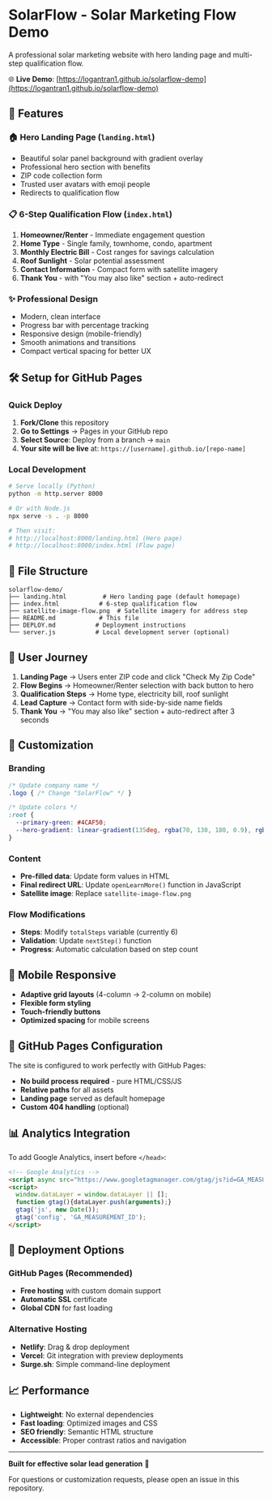 # SolarFlow - Solar Marketing Flow Demo

A professional solar marketing website with hero landing page and multi-step qualification flow.

🌐 **Live Demo**: [https://logantran1.github.io/solarflow-demo](https://logantran1.github.io/solarflow-demo)

## 🚀 Features

### 🏠 **Hero Landing Page** (`landing.html`)
- Beautiful solar panel background with gradient overlay 
- Professional hero section with benefits
- ZIP code collection form
- Trusted user avatars with emoji people
- Redirects to qualification flow

### 📋 **6-Step Qualification Flow** (`index.html`)
1. **Homeowner/Renter** - Immediate engagement question
2. **Home Type** - Single family, townhome, condo, apartment
3. **Monthly Electric Bill** - Cost ranges for savings calculation
4. **Roof Sunlight** - Solar potential assessment
5. **Contact Information** - Compact form with satellite imagery
6. **Thank You** - with "You may also like" section + auto-redirect

### ✨ **Professional Design**
- Modern, clean interface
- Progress bar with percentage tracking
- Responsive design (mobile-friendly)
- Smooth animations and transitions
- Compact vertical spacing for better UX

## 🛠️ Setup for GitHub Pages

### Quick Deploy
1. **Fork/Clone** this repository
2. **Go to Settings** → Pages in your GitHub repo
3. **Select Source**: Deploy from a branch → `main` 
4. **Your site will be live** at: `https://[username].github.io/[repo-name]`

### Local Development
```bash
# Serve locally (Python)
python -m http.server 8000

# Or with Node.js
npx serve -s . -p 8000

# Then visit:
# http://localhost:8000/landing.html (Hero page)
# http://localhost:8000/index.html (Flow page)
```

## 📁 File Structure

```
solarflow-demo/
├── landing.html          # Hero landing page (default homepage)
├── index.html           # 6-step qualification flow
├── satellite-image-flow.png  # Satellite imagery for address step
├── README.md            # This file
├── DEPLOY.md           # Deployment instructions
└── server.js           # Local development server (optional)
```

## 🎯 User Journey

1. **Landing Page** → Users enter ZIP code and click "Check My Zip Code"
2. **Flow Begins** → Homeowner/Renter selection with back button to hero
3. **Qualification Steps** → Home type, electricity bill, roof sunlight
4. **Lead Capture** → Contact form with side-by-side name fields
5. **Thank You** → "You may also like" section + auto-redirect after 3 seconds

## 🎨 Customization

### Branding
```css
/* Update company name */
.logo { /* Change "SolarFlow" */ }

/* Update colors */
:root {
  --primary-green: #4CAF50;
  --hero-gradient: linear-gradient(135deg, rgba(70, 130, 180, 0.9), rgba(25, 25, 112, 0.9));
}
```

### Content
- **Pre-filled data**: Update form values in HTML
- **Final redirect URL**: Update `openLearnMore()` function in JavaScript
- **Satellite image**: Replace `satellite-image-flow.png`

### Flow Modifications
- **Steps**: Modify `totalSteps` variable (currently 6)
- **Validation**: Update `nextStep()` function
- **Progress**: Automatic calculation based on step count

## 📱 Mobile Responsive

- **Adaptive grid layouts** (4-column → 2-column on mobile)
- **Flexible form styling** 
- **Touch-friendly buttons**
- **Optimized spacing** for mobile screens

## 🔧 GitHub Pages Configuration

The site is configured to work perfectly with GitHub Pages:
- **No build process required** - pure HTML/CSS/JS
- **Relative paths** for all assets
- **Landing page** served as default homepage
- **Custom 404 handling** (optional)

## 📊 Analytics Integration

To add Google Analytics, insert before `</head>`:

```html
<!-- Google Analytics -->
<script async src="https://www.googletagmanager.com/gtag/js?id=GA_MEASUREMENT_ID"></script>
<script>
  window.dataLayer = window.dataLayer || [];
  function gtag(){dataLayer.push(arguments);}
  gtag('js', new Date());
  gtag('config', 'GA_MEASUREMENT_ID');
</script>
```

## 🚀 Deployment Options

### GitHub Pages (Recommended)
- **Free hosting** with custom domain support
- **Automatic SSL** certificate
- **Global CDN** for fast loading

### Alternative Hosting
- **Netlify**: Drag & drop deployment
- **Vercel**: Git integration with preview deployments  
- **Surge.sh**: Simple command-line deployment

## 📈 Performance

- **Lightweight**: No external dependencies
- **Fast loading**: Optimized images and CSS
- **SEO friendly**: Semantic HTML structure
- **Accessible**: Proper contrast ratios and navigation

---

**Built for effective solar lead generation** 🌟

For questions or customization requests, please open an issue in this repository.
